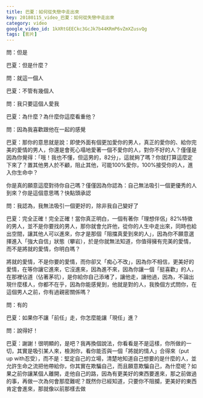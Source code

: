 ```yaml
---
title: 巴夏：如何從失戀中走出來
key: 20180115_video_巴夏：如何從失戀中走出來
category: video
google_video_id: 1kXRtGEECkc3GcJk7b44KRmP6vZmXZusvQg
tags: [影片]
---
```


問：但是

巴夏：但是什麼？

問：就這一個人

巴夏：不管有幾個人

問：我只要這個人愛我

巴夏：為什麼？為什麼你這麼看重他？

問：因為我喜歡跟他在一起的感覺

巴夏：那你的意思就是說：即使外面有個更加愛你的男人，真正的愛你的、給你完美的愛情的男人，你還是會死心塌地愛著一個不愛你的人，對你不好的人？僅僅是因為你覺得：「哦！我也不懂，但這男的，82分」，這就夠了嗎？你就打算這麼定下來了？置其他男人於不顧，阻止其他，可能100%愛你，100%接受你的人，進入你生命中？

你是真的願意這麼對待你自己嗎？僅僅因為你認為：自己無法吸引一個更優秀的人到來？你是這個意思嗎？快點頭承認

問：我認為，我無法吸引一個更好的，除非我自己變好了

巴夏：完全正確！完全正確！當你真正明白，一個有著你「理想伴侶」82%特徵的男人，並不是你要找的男人，那你就會允許他，從你的人生中走出來，同時也給出空間，讓其他人可以進來，你才是那個「阻擋真愛到來的人」，因為你不願意選擇進入「強大自信」狀態（攀岩），於是你就無法知道，你值得擁有完美的愛情，而不是將就的愛情，你明白嗎？

將就的愛情，不是你要的愛情，而你卻又「痴心不改」，因為你不相信，更美好的愛情，在等你讓它進來，它沒進來，因為進不來，因為你讓一個「挺喜歡」的人，在那裡佔道（佔著茅坑），是你給你自己添堵了，讓他走，讓他過，因為，不論出現什麼樣人，你都不在乎，因為你能感覺到，他就是對的人，我換個方式問你，在這個男人之前，你有過親密關係嗎？

問：有的

巴夏：如果你不讓「前任」走，你怎麼能讓「現任」進？

問：說得好！

巴夏：謝謝！很明顯的，是吧？我再換個說法，你看看是不是這樣，你所做的一切，其實是吸引某人來，檢測你，看你能否與一個「將就的情人」合得來（put up with忍受），而不是：堅定自己的立場，清楚地知道自己想要的是什麼的人，並允許生命之流把他帶給你，你其實在欺騙自己，而且願意欺騙自己，為什麼呢？如果之前你讓某個人離開，走他自己的路，因為有更美好的東西要進來，那之前做過的事，再做一次為何會那麼難呢？既然你已經知道，只要你不阻攔，更美好的東西肯定會進來，那就像以前那樣去做
